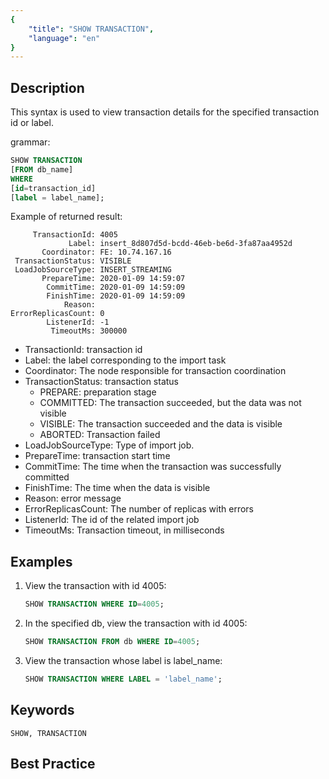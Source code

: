 ```yaml
---
{
    "title": "SHOW TRANSACTION",
    "language": "en"
}
---
```


<!--
Licensed to the Apache Software Foundation (ASF) under one
or more contributor license agreements.  See the NOTICE file
distributed with this work for additional information
regarding copyright ownership.  The ASF licenses this file
to you under the Apache License, Version 2.0 (the
"License"); you may not use this file except in compliance
with the License.  You may obtain a copy of the License at

  http://www.apache.org/licenses/LICENSE-2.0

Unless required by applicable law or agreed to in writing,
software distributed under the License is distributed on an
"AS IS" BASIS, WITHOUT WARRANTIES OR CONDITIONS OF ANY
KIND, either express or implied.  See the License for the
specific language governing permissions and limitations
under the License.
-->


## Description

This syntax is used to view transaction details for the specified transaction id or label.

grammar:

```sql
SHOW TRANSACTION
[FROM db_name]
WHERE
[id=transaction_id]
[label = label_name];
```

Example of returned result:

```
     TransactionId: 4005
             Label: insert_8d807d5d-bcdd-46eb-be6d-3fa87aa4952d
       Coordinator: FE: 10.74.167.16
 TransactionStatus: VISIBLE
 LoadJobSourceType: INSERT_STREAMING
       PrepareTime: 2020-01-09 14:59:07
        CommitTime: 2020-01-09 14:59:09
        FinishTime: 2020-01-09 14:59:09
            Reason:
ErrorReplicasCount: 0
        ListenerId: -1
         TimeoutMs: 300000
```

* TransactionId: transaction id
* Label: the label corresponding to the import task
* Coordinator: The node responsible for transaction coordination
* TransactionStatus: transaction status
  * PREPARE: preparation stage
  * COMMITTED: The transaction succeeded, but the data was not visible
  * VISIBLE: The transaction succeeded and the data is visible
  * ABORTED: Transaction failed
* LoadJobSourceType: Type of import job.
* PrepareTime: transaction start time
* CommitTime: The time when the transaction was successfully committed
* FinishTime: The time when the data is visible
* Reason: error message
* ErrorReplicasCount: The number of replicas with errors
* ListenerId: The id of the related import job
* TimeoutMs: Transaction timeout, in milliseconds

## Examples

1. View the transaction with id 4005:

   ```sql
   SHOW TRANSACTION WHERE ID=4005;
   ```

2. In the specified db, view the transaction with id 4005:

   ```sql
   SHOW TRANSACTION FROM db WHERE ID=4005;
   ```

3. View the transaction whose label is label_name:

   ```sql
   SHOW TRANSACTION WHERE LABEL = 'label_name';
   ```

## Keywords

    SHOW, TRANSACTION

## Best Practice

